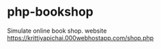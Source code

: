 # php-bookshop

Simulate online book shop.
website https://krittiyapichai.000webhostapp.com/shop.php
